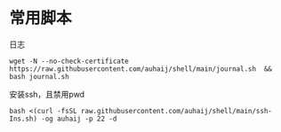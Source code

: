 # 常用脚本


日志
````
wget -N --no-check-certificate https://raw.githubusercontent.com/auhaij/shell/main/journal.sh  && bash journal.sh
````


安装ssh，且禁用pwd
````
bash <(curl -fsSL raw.githubusercontent.com/auhaij/shell/main/ssh-Ins.sh) -og auhaij -p 22 -d
````
